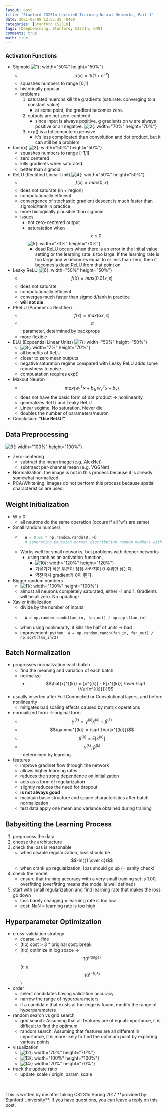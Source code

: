 ```yaml
---
layout: post
title: "Stanford CS231n Lecture6 Training Neural Networks, Part 1"
date: 2021-08-08 12:55:28 -0400
categories: [Stanford CS231n]
tags: [DeepLearning, Stanford, CS231n, CNN]
comments: true
math: true
---
```


### Activation Functions
- Sigmoid
![1](/images/cs231n/lec6/1.png){: width="50%" height="50%"}
    - $$\sigma (x) = 1/(1+e^{-x})$$
    - squashes numbers to range [0,1]
    - historically popular
    - problems
        1. saturated nuerons kill the gradients (saturate: converging to a constant value)
            - at some point, the gradient becomes zero.
        2. outputs are not zero-centered
            - since input is always positive, g gradients on w are always positive or all negative.
            ![2](/images/cs231n/lec6/2.png){: width="70%" height="70%"}
        3. exp() is a bit compute expensive
            - it's less complicated than convolution and dot product, but it can still be a problem.
- tanh(x)
![3](/images/cs231n/lec6/3.png){: width="50%" height="50%"}
    - squashes numbers to range [-1,1]
    - zero centered
    - kills gradients when saturated
    - better than sigmoid
- ReLU (Rectified Linear Unit)
![4](/images/cs231n/lec6/4.png){: width="50%" height="50%"}
    - $$f(x) = max(0,x)$$
    - does not saturate (in + region)
    - computationally efficient
    - convergence of stochastic gradient descent is much faster than sigmoid/tanh in practice
    - more biologically plausible than sigmoid
    - issues
        - not zero-centered output
        - saturatation when $$x \leq 0$$
        ![5](/images/cs231n/lec6/5.png){: width="70%" height="70%"}
            - dead ReLU occurs when there is an error in the initial value setting or the learning rate is too large. If the learning rate is too large and w becomes equal to or less than zero, then it becomes a dead ReLU from that point on.
- Leaky ReLU
![6](/images/cs231n/lec6/6.png){: width="50%" height="50%"}
    - $$f(X) = max(0.01x, x)$$
    - does not saturate
    - computationally efficient
    - converges much faster than sigmoid/tanh in practice
    - **will not die**
- PReLU (Parametric Rectifier)
    - $$f(x) = max(\alpha x, x)$$ 
    - $$\alpha$$: parameter, determined by backprops
    - more flexible
- ELU (Expoential Linear Units)
![7](/images/cs231n/lec6/7.png){: width="50%" height="50%"}
    - ![8](/images/cs231n/lec6/8.png){: width="7%" height="70%"}
    - all benefits of ReLU
    - closer to zero mean outputs
    - negative saturation regime compared with Leaky ReLU adds some robustness to noise
    - compuatation requires exp()
- Maxout Neuron
    - $$max(w_1^Tx + b_1, w_2^Tx + b_2)$$
    - does not have the basic form of dot product -> nonlinearity
    - generalizes ReLU and Leaky ReLU
    - Linear segime, No saturation, Never die
    - doubles the number of parameters/neuron
- Conclusion: **"Use ReLU!"**

## Data Preprocessing
![9](/images/cs231n/lec6/9.png){: width="100%" height="100%"}
- Zero-centering
    - subtract the mean image (e.g. AlexNet)
    - subtraact per-channel mean (e.g. VGGNet)
- Normalization: the image is not in this process because it is already somewhat normalized.
- PCA/Whitening: images do not perform this process because spatial characteristics are used.

## Weight Initialization
- W = 0
    - all neurons do the same operation (occurs if all 'w's are same)
- Small random numbers
    - ```python
        W = 0.01 * np.random.randn(D, H)
        # generating Gaussian normal distribution random numbers with mean 0, standard deviation 1 in D X h matrix
        ```
    - Works well for small networks, but problems with deeper networks
        - using tanh as an activation function,
            - ![10](/images/cs231n/lec6/10.png){: width="120%" height="120%"}
            - 기울기가 작은 부분이 점점 사라지며 0 주위만 남는다.
            - 역전파시 gradient가 0이 된다.
- Bigger random numbers
    - ![11](/images/cs231n/lec6/11.png){: width="100%" height="100%"}
    - almost all neurons completely saturated, either -1 and 1. 
    Gradients will be all zero.
    No updating! 
- Xavier initialization
    - divide by the number of inputs
    - ```python 
        W = np.random.randn(fan_in, fan_out) / np.sqrt(fan_in)
        ```
    - when using nonlinearity, it kills the half of units -> bad
    - improvement: ```python 
            W = np.random.randn(fan_in, fan_out) / np.sqrt(fan_in/2)
            ```
    
## Batch Normalization
- progresses normalization each batch
    - find the meaning and variation of each batch
    - normalize
        - $$\hat{x}^{(k)} = {x^{(k)} - E[x^{(k)}] \over \sqrt {Var[x^{(k)}]}}$$
- usually inserted after Full Connected or Convolutional layers, and before nonlinearity
    - mitigates bad scaling effects caused by matrix operations
- normailized form -> original form
    - $$y^{(k)} = \gamma^{(k)} \hat{x}^{(k)} + \beta^{(k)}$$
    - $$\gamma^{(k)} = \sqrt {Var[x^{(k)}]}$$
    - $$\beta^{(k)} = E[x^{(k)}]$$
    - $$\gamma^{(k)}, \beta^{(k)}$$: determined by learning
- features
    - improve gradinet flow through the network
    - allows higher learning rates
    - reduces the strong dependence on initialization
    - acts as a form of regularization
    - slightly reduces the need for dropout
    - **is not always good**
    - maintain basic structure and space characteristics after batch normalization
    - test data apply one mean and variance obtained during training
    
## Babysitting the Learning Process
1. preprocess the data
2. choose the architecture
3. check the loss is reasonable
    - when disable regularization, loss should be $$-ln({1 \over c})$$
    - when crank up regularization, loss should go up (= sanity check)
4. check the model
    - ensure that training accuracy with a very small training set is 1.00, overfitting (overfitting means the model is well defined)
5. start with small regularization and find learning rate that makes the loss go down
    - loss barely changing = learning rate is too low
    - cost: NaN = learning rate is too high

## Hyperparameter Optimization
- cross-validation strategy
    - coarse -> fine
    - (tip) cost > 3 * original cost: break
    - (tip) optimize in log space -> $$10^{(range)}$$ (e.g. $$10^{(-5, 5)}$$)
- order
    - select candidates having validation accuracy
    - narrow the range of hyperparameters
    - if a candidate that exists at the edge is found, modify the range of hyperparameters
- random search vs grid search
    - grid search: Assuming that all features are of equal importance, it is difficult to find the optimum.
    - random search: Assuming that features are all different in importance, it is more likely to find the optimum point by exploring various points.
- visualization
    - ![12](/images/cs231n/lec6/12.png){: width="70%" height="70%"}
    - ![13](/images/cs231n/lec6/13.png){: width="100%" height="100%"}
    - ![14](/images/cs231n/lec6/14.png){: width="70%" height="70%"}
- track the update ratio
    - update_scale / origin_param_scale

<br/>
<br/>
This is written by me after taking CS231n Spring 2017 **provided by Stanford University**.
If you have questions, you can leave a reply on this post.